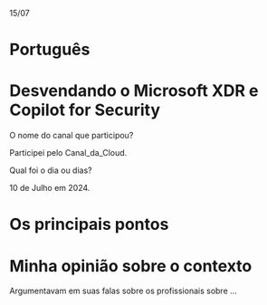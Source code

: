 
15/07

# Português

# Desvendando o Microsoft XDR e Copilot for Security


O nome do canal que participou?

Participei pelo Canal_da_Cloud.

Qual foi o dia ou dias?

10 de Julho em 2024.

# Os principais pontos



# Minha opinião sobre o contexto

<p>Argumentavam em suas falas sobre os profissionais sobre ...  </p>
